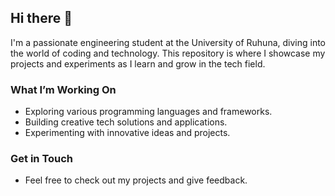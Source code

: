 ## Hi there 👋
I'm a passionate engineering student at the University of Ruhuna, diving into the world of coding and technology. This repository is where I showcase my projects and experiments as I learn and grow in the tech field.

### What I’m Working On
- Exploring various programming languages and frameworks.
- Building creative tech solutions and applications.
- Experimenting with innovative ideas and projects.

### Get in Touch
- Feel free to check out my projects and give feedback.


<!--
**keshan01/keshan01** is a ✨ _special_ ✨ repository because its `README.md` (this file) appears on your GitHub profile.

Here are some ideas to get you started:

- 🔭 I’m currently working on ...
- 🌱 I’m currently learning ...
- 👯 I’m looking to collaborate on ...
- 🤔 I’m looking for help with ...
- 💬 Ask me about ...
- 📫 How to reach me: ...
- 😄 Pronouns: ...
- ⚡ Fun fact: ...
-->
